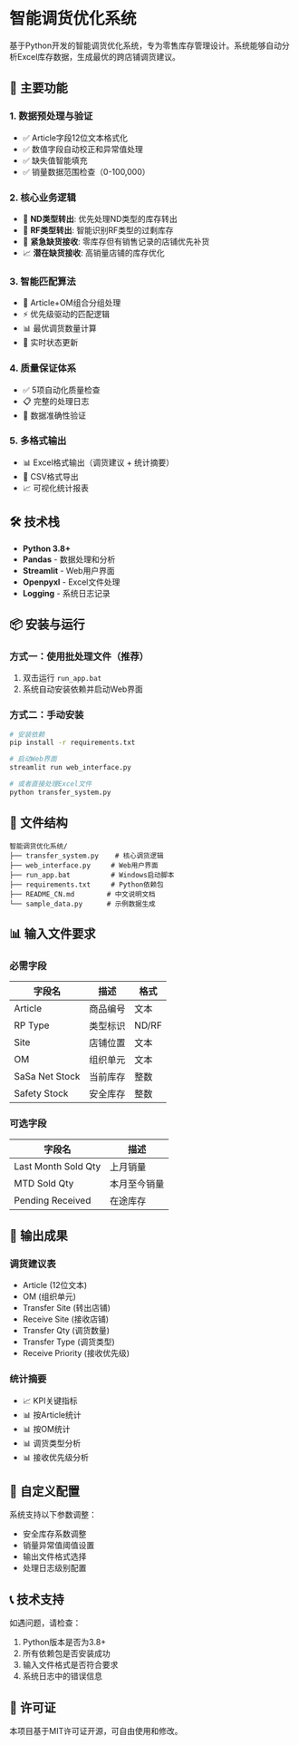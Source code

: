 # 智能调货优化系统

基于Python开发的智能调货优化系统，专为零售库存管理设计。系统能够自动分析Excel库存数据，生成最优的跨店铺调货建议。

## 🚀 主要功能

### 1. 数据预处理与验证
- ✅ Article字段12位文本格式化
- ✅ 数值字段自动校正和异常值处理
- ✅ 缺失值智能填充
- ✅ 销量数据范围检查（0-100,000）

### 2. 核心业务逻辑
- 🔄 **ND类型转出**: 优先处理ND类型的库存转出
- 🔄 **RF类型转出**: 智能识别RF类型的过剩库存
- 🚨 **紧急缺货接收**: 零库存但有销售记录的店铺优先补货
- 📈 **潜在缺货接收**: 高销量店铺的库存优化

### 3. 智能匹配算法
- 🤖 Article+OM组合分组处理
- ⚡ 优先级驱动的匹配逻辑
- 📊 最优调货数量计算
- 🔄 实时状态更新

### 4. 质量保证体系
- ✅ 5项自动化质量检查
- 📋 完整的处理日志
- 🎯 数据准确性验证

### 5. 多格式输出
- 📊 Excel格式输出（调货建议 + 统计摘要）
- 📝 CSV格式导出
- 📈 可视化统计报表

## 🛠️ 技术栈

- **Python 3.8+**
- **Pandas** - 数据处理和分析
- **Streamlit** - Web用户界面
- **Openpyxl** - Excel文件处理
- **Logging** - 系统日志记录

## 📦 安装与运行

### 方式一：使用批处理文件（推荐）
1. 双击运行 `run_app.bat`
2. 系统自动安装依赖并启动Web界面

### 方式二：手动安装
```bash
# 安装依赖
pip install -r requirements.txt

# 启动Web界面
streamlit run web_interface.py

# 或者直接处理Excel文件
python transfer_system.py
```

## 📁 文件结构

```
智能调货优化系统/
├── transfer_system.py    # 核心调货逻辑
├── web_interface.py     # Web用户界面
├── run_app.bat          # Windows启动脚本
├── requirements.txt     # Python依赖包
├── README_CN.md        # 中文说明文档
└── sample_data.py      # 示例数据生成
```

## 📊 输入文件要求

### 必需字段
| 字段名 | 描述 | 格式 |
|--------|------|------|
| Article | 商品编号 | 文本 |
| RP Type | 类型标识 | ND/RF |
| Site | 店铺位置 | 文本 |
| OM | 组织单元 | 文本 |
| SaSa Net Stock | 当前库存 | 整数 |
| Safety Stock | 安全库存 | 整数 |

### 可选字段
| 字段名 | 描述 |
|--------|------|
| Last Month Sold Qty | 上月销量 |
| MTD Sold Qty | 本月至今销量 |
| Pending Received | 在途库存 |

## 🎯 输出成果

### 调货建议表
- Article (12位文本)
- OM (组织单元)
- Transfer Site (转出店铺)
- Receive Site (接收店铺)
- Transfer Qty (调货数量)
- Transfer Type (调货类型)
- Receive Priority (接收优先级)

### 统计摘要
- 📈 KPI关键指标
- 📊 按Article统计
- 📊 按OM统计
- 📊 调货类型分析
- 📊 接收优先级分析

## 🔧 自定义配置

系统支持以下参数调整：
- 安全库存系数调整
- 销量异常值阈值设置
- 输出文件格式选择
- 处理日志级别配置

## 📞 技术支持

如遇问题，请检查：
1. Python版本是否为3.8+
2. 所有依赖包是否安装成功
3. 输入文件格式是否符合要求
4. 系统日志中的错误信息

## 📄 许可证

本项目基于MIT许可证开源，可自由使用和修改。